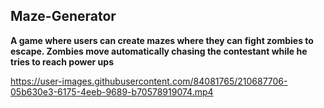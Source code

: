 ## Maze-Generator

**A game where users can create mazes where they can fight zombies to escape. Zombies move automatically chasing the contestant while he tries to reach power ups**

https://user-images.githubusercontent.com/84081765/210687706-05b630e3-6175-4eeb-9689-b70578919074.mp4
